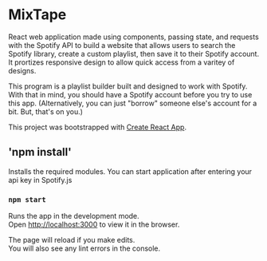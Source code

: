 # MixTape
React web application made using components, passing state, and requests with the Spotify API to build a website that allows users to search the Spotify library, create a custom playlist, then save it to their Spotify account. It prortizes responsive design to allow quick access from a varitey of designs.

This program is a playlist builder built and designed to work with Spotify. With that in mind, you should have a Spotify account before you try to use this app. (Alternatively, you can just "borrow" someone else's account for a bit. But, that's on you.)

This project was bootstrapped with [Create React App](https://github.com/facebook/create-react-app).

## 'npm install'

Installs the required modules. You can start application after entering your api key in Spotify.js

### `npm start`

Runs the app in the development mode.<br />
Open [http://localhost:3000](http://localhost:3000) to view it in the browser.

The page will reload if you make edits.<br />
You will also see any lint errors in the console.